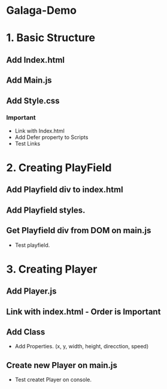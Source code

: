 # Galaga-Demo

# 1. Basic Structure
 ## Add Index.html
 ## Add Main.js
 ## Add Style.css

 ### Important
  - Link with Index.html
  - Add Defer property to Scripts
  - Test Links

# 2. Creating PlayField
 ## Add Playfield div to index.html
 ## Add Playfield styles.
 ## Get Playfield div from DOM on main.js
  - Test playfield.

# 3. Creating Player
 ## Add Player.js
 ## Link with index.html - Order is Important
 ## Add Class
  - Add Properties. (x, y, width, height, direcction, speed)
 ## Create new Player on main.js
  - Test createt Player on console.